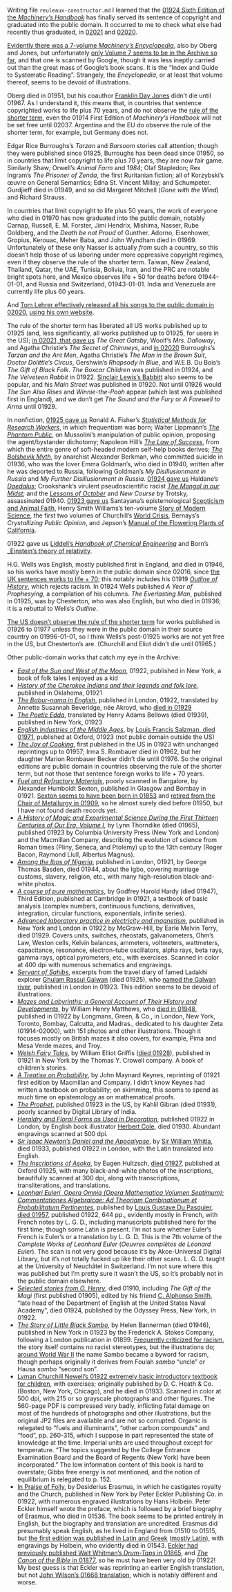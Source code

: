 Writing file `reuleaux-constructor.md` I learned that the [01924 Sixth
Edition of the _Machinery’s Handbook_][0] has finally served its
sentence of copyright and graduated into the public domain.  It
occurred to me to check what else had recently thus graduated, in
[02021][1] and [02020][2].

[0]: https://archive.org/details/machineryshandbo00indu
[1]: https://en.wikipedia.org/wiki/2021_in_public_domain
[2]: https://en.wikipedia.org/wiki/2020_in_public_domain

[Evidently there was a 7-volume _Machinery’s Encyclopedia_][71], also
by Oberg and Jones, but unfortunately [only Volume 7 seems to be in
the Archive so far][72], and that one is scanned by Google, though it
was less ineptly carried out than the great mass of Google’s book
scans.  It is the “Index and Guide to Systematic Reading”.  Strangely,
the _Encyclopedia_, or at least that volume thereof, seems to be
devoid of illustrations.

[71]: https://en.wikipedia.org/wiki/Machinery's_Handbook
[72]: https://archive.org/details/machinerysencyc00jonegoog

Oberg died in 01951, but his coauthor [Franklin Day Jones][73] didn’t
die until 01967.  As I understand it, this means that, in countries
that sentence copyrighted works to life plus 70 years, and do not
observe the [rule of the shorter term][74], even the 01914 First
Edition of _Machinery’s Handbook_ will not be set free until 02037.
Argentina and the EU do observe the rule of the shorter term, for
example, but Germany does not.

[73]: https://en.wikipedia.org/wiki/Franklin_D._Jones
[74]: https://en.wikipedia.org/wiki/Rule_of_the_shorter_term

Edgar Rice Burroughs’s _Tarzan_ and _Barsoom_ stories call attention;
though they were published since 01925, Burroughs has been dead since
01950, so in countries that limit copyright to life plus 70 years,
they are now fair game.  Similarly Shaw; Orwell’s _Animal Farm_ and
_1984_; Olaf Stapledon; Rex Ingram’s _The Prisoner of Zenda_, the
first Ruritanian fiction; all of Korzybski’s œuvre on General
Semantics; Edna St. Vincent Millay; and Schumpeter.  Gurdjieff died in
01949, and so did Margaret Mitchell (_Gone with the Wind_) and Richard
Strauss.

In countries that limit copyright to life plus 50 years, the work of
everyone who died in 01970 has now graduated into the public domain,
notably Carnap, Russell, E. M. Forster, Jimi Hendrix, Mishima, Nasser,
Rube Goldberg, and the _Death be not Proud_ of Gunther.  Adorno,
Eisenhower, Gropius, Kerouac, Meher Baba, and John Wyndham died in
01969.  Unfortunately of these only Nasser is actually *from* such a
country, so this doesn’t help those of us laboring under more
oppressive copyright regimes, even if they observe the rule of the
shorter term.  Taiwan, New Zealand, Thailand, Qatar, the UAE, Tunisia,
Bolivia, Iran, and the PRC are notable bright spots here, and Mexico
observes life + 50 for deaths before 01944-01-01, and Russia and
Switzerland, 01943-01-01.  India and Venezuela are currently life plus
60 years.

And [Tom Lehrer effectively released all his songs to the public
domain in 02020][3], [using his own website][4].

[3]: https://www.marketplace.org/2020/10/21/satirist-tom-lehrer-put-his-songs-into-public-domain/
[4]: https://tomlehrersongs.com/ "Note: This website will be shut down on December 31, 2024, so if you want to download anything, don’t wait too long."

The rule of the shorter term has liberated all US works published up
to 01925 (and, less significantly, all works published up to 01925,
for users in the US); [in 02021, that gave us][5] _The Great Gatsby_,
Woolf’s _Mrs. Dalloway_, and Agatha Christie’s _The Secret of
Chimneys_, and [in 02020][6] Burroughs’s _Tarzan and the Ant Men_,
Agatha Christie’s _The Man in the Brown Suit_, _Doctor Dolittle’s
Circus_, Gershwin’s _Rhapsody in Blue_, and W.E.B. Du Bois’s _The Gift
of Black Folk_.  _The Boxcar Children_ was published in 01924, and
_The Velveteen Rabbit_ in 01922.  [Sinclair Lewis’s Babbitt][7] also
seems to be popular, and his _Main Street_ was published in 01920.
Not until 01926 would _The Sun Also Rises_ and _Winnie-the-Pooh_
appear (which last was published first in England), and we don’t get
_The Sound and the Fury_ or _A Farewell to Arms_ until 01929.

[5]: https://web.law.duke.edu/cspd/publicdomainday/2021/
[6]: https://web.law.duke.edu/cspd/publicdomainday/2020/
[7]: https://archive.org/details/babbittlew00lewi

In nonfiction, [01925 gave us][8] Ronald A. Fisher’s [_Statistical
Methods for Research Workers_][9], in which frequentism was born;
Walter Lippmann’s [_The Phantom Public_][10], on Mussolini’s
manipulation of public opinion, proposing the agent/bystander
dichotomy; Napoleon Hill’s [_The Law of Success_][12], from which the
entire genre of soft-headed modern self-help books derives; [_The
Bolshevik Myth_][13], by anarchist Alexander Berkman, who committed
suicide in 01936, who was the lover Emma Goldman’s, who died in 01940,
written after he was deported to Russia, following Goldman’s _My
Disillusionment in Russia_ and _My Further Disillusionment in Russia_.
[01924 gave us][14] Haldane’s [_Daedalus_][15]; Crookshank’s virulent
pseudoscientific racist [_The Mongol in our Midst_][16]; and the
[_Lessons of October_][17] and _New Course_ by Trotsky, assassinated
01940.  [01923 gave us][21] Santayana’s epistemological [Scepticism
and Animal Faith][22], Henry Smith Williams’s ten-volume [Story of
Modern Science][24], the first two volumes of Churchill’s [World
Crisis][25], Bernays’s _Crystallizing Public Opinion_, and Jepson’s
[Manual of the Flowering Plants of California][23].

[8]: https://en.wikipedia.org/wiki/Category:1925_non-fiction_books
[9]: https://en.wikipedia.org/wiki/Statistical_Methods_for_Research_Workers
[10]: https://en.wikipedia.org/wiki/The_Phantom_Public
[11]: https://archive.org/details/HandbookOfChemicalEngineeringI
[12]: https://en.wikipedia.org/wiki/The_Law_of_Success
[13]: https://en.wikipedia.org/wiki/The_Bolshevik_Myth
[14]: https://en.wikipedia.org/wiki/Category:1924_non-fiction_books
[15]: https://en.wikipedia.org/wiki/Daedalus;_or,_Science_and_the_Future
[16]: https://en.wikipedia.org/wiki/The_Mongol_in_Our_Midst
[17]: https://en.wikipedia.org/wiki/Lessons_of_October
[21]: https://en.wikipedia.org/wiki/Category:1923_non-fiction_books
[22]: https://en.wikipedia.org/wiki/Scepticism_and_Animal_Faith
[23]: https://en.wikipedia.org/wiki/The_Jepson_Manual
[24]: https://en.wikipedia.org/wiki/The_Story_of_Modern_Science
[25]: https://en.wikipedia.org/wiki/The_World_Crisis

01922 gave us [Liddell’s _Handbook of Chemical Engineering_][11] and
Born’s [_Einstein’s theory of relativity][26].

[26]: https://archive.org/details/einsteinstheoryo00born

H.G. Wells was English, mostly published first in England, and died in
01946, so his works have mostly been in the public domain since 02016,
since [the UK sentences works to life + 70][18]; this notably includes
his 01919 [_Outline of History_][19], which rejects racism.  In 01924
Wells published _A Year of Prophesying_, a compilation of his
columns. _The Everlasting Man_, published in 01925, was by Chesterton,
who was also English, but who died in 01936; it is a rebuttal to
Wells’s _Outline_.

[The US doesn’t observe the rule of the shorter term][20] for works
published in 01926 to 01977 unless they were in the public domain in
their source country on 01996-01-01, so I think Wells’s post-01925
works are not yet free in the US, but Chesterton’s are.  (Churchill
and Eliot didn't die until 01965.)  

[18]: https://en.wikipedia.org/wiki/List_of_countries'_copyright_lengths
[19]: https://en.wikipedia.org/wiki/The_Outline_of_History
[20]: https://guides.library.cornell.edu/copyright/publicdomain

Other public-domain works that catch my eye in the Archive:

* [_East of the Sun and West of the Moon_][27], 01922, published in
  New York, a book of folk tales I enjoyed as a kid
* [_History of the Cherokee Indians and their legends and folk
  lore_][28], published in Oklahoma, 01921
* [_The Babur-nama in English_][29], published in London, 01922,
  translated by Annette Susannah Beveridge, née Akroyd, who [died in
  01929][30]
* [_The Poetic Edda_][31], translated by Henry Adams Bellows (died
  01939), published in New York, 01923
* [_English Industries of the Middle Ages_][32], by [Louis Francis
  Salzman, died 01971][33], published at Oxford, 01923 (not public
  domain outside the US)
* [_The Joy of Cooking_][34], first published in the US in 01923 with
  unchanged reprintings up to 01957; Irma S. Rombauer died in 01962,
  but her daughter Marion Rombauer Becker didn’t die until 01976.  So
  the original editions are public domain in countries observing the
  rule of the shorter term, but not those that sentence foreign works
  to life + 70 years.
* [_Fuel and Refractory Materials_][35], poorly scanned in Bangalore,
  by Alexander Humboldt Sexton, published in Glasgow and Bombay in
  01921.  [Sexton seems to have been born in 01853][36] and [retired
  from the Chair of Metallurgy in 01909][37], so he almost surely died
  before 01950, but I have not found death records yet.
* [_A History of Magic and Experimental Science During the First
  Thirteen Centuries of Our Era, Volume I_][38], by Lynn Thorndike
  (died 01965), published 01923 by Columbia University Press (New York
  and London) and the Macmillan Company, describing the evolution of
  science from Roman times (Pliny, Seneca, and Ptolemy) up to the 13th
  century (Roger Bacon, Raymond Llull, Albertus Magnus).
* [_Among the Ibos of Nigeria_][39], published in London, 01921, by
  George Thomas Basden, died 01944, about the Igbo, covering marriage
  customs, slavery, religion, etc., with many high-resolution
  black-and-white photos.
* [_A course of pure mathematics_][40], by Godfrey Harold Hardy (died
  01947), Third Edition, published at Cambridge in 01921, a textbook
  of basic analysis (complex numbers, continuous functions,
  derivatives, integration, circular functions, exponentials, infinite
  series).
* [_Advanced laboratory practice in electricity and magnetism_][41],
  published in New York and London in 01922 by McGraw-Hill, by Earle
  Melvin Terry, died 01929.  Covers units, switches, rheostats,
  galvanometers, Ohm’s Law, Weston cells, Kelvin balances, ammeters,
  voltmeters, wattmeters, capacitance, resonance, electron-tube
  oscillators, alpha rays, beta rays, gamma rays, optical pyrometers,
  etc., with exercises.  Scanned in color at 400 dpi with numerous
  schematics and engravings.
* [_Servant of Sahibs_][42], excerpts from the travel diary of famed
  Ladakhi explorer [Ghulam Rassul Galwan][43] (died 01925), who [named
  the Galwan river][44], published in London in 01923.  This edition
  seems to be devoid of illustrations.
* [_Mazes and Labyrinths: a General Account of Their History and
  Developments_][45], by William Henry Matthews, who [died in
  01948][46], published in 01922 by Longmans, Green, & Co., in London,
  New York, Toronto, Bombay, Calcutta, and Madras., dedicated to his
  daughter Zeta (01914-02000), with 151 photos and other
  illustrations.  Though it focuses mostly on British mazes it also
  covers, for example, Pima and Mesa Verde mazes, and Troy.
* [_Welsh Fairy Tales_][47], by William Elliot Griffis ([died
  01928][48]), published in 01921 in New York by the Thomas Y. Crowell
  company.  A book of children’s stories.
* [_A Treatise on Probability_][49], by John Maynard Keynes,
  reprinting of 01921 first edition by Macmillan and Company.  I
  didn’t know Keynes had written a textbook on probability; on
  skimming, this seems to spend as much time on epistemology as on
  mathematical proofs.
* [_The Prophet_][50], published 01923 in the US, by Kahlil Gibran
  (died 01931), poorly scanned by Digital Library of India.
* [_Heraldry and Floral Forms as Used in Decoration_][51], published
  01922 in London, by English book illustrator [Herbert Cole][52],
  died 01930.  Abundant engravings scanned at 500 dpi.
* [_Sir Isaac Newton’s Daniel and the Apocalypse_][54], by [Sir
  William Whitla][53], died 01933, published 01922 in London, with the
  Latin translated into English.
* [_The Inscriptions of Asoka_][55], by Eugen Hultzsch, [died
  01927][56], published at Oxford 01925, with many black-and-white
  photos of the inscriptions, beautifully scanned at 300 dpi, along
  with transcriptions, transliterations, and translations.
* [_Leonhari Euleri, Opera Omnia (Opera Mathematica Volumen Septimum):
  Commentationes Algebraicae: Ad Theoriam Combinationum et
  Probabilitatum Pertinentes_][57], published by [Louis Gustave Du
  Pasquier, died 01957][58], published 01922, 644 pp., evidently
  mostly in French, with French notes by L. G. D., including
  manuscripts published here for the first time; though some Latin is
  present.  I’m not sure whether Euler’s French is Euler’s or a
  translation by L. G. D.  This is the 7th volume of the _Complete
  Works of Leonhard Euler_ (_Oeuvres complètes de Léonard Euler_).
  The scan is not very good because it’s by Akce-Universal Digital
  Library, but it’s not totally fucked up like their other scans.
  L. G. D. taught at the University of Neuchâtel in Switzerland.  I’m
  not sure where this was published but I’m pretty sure it wasn’t the
  US, so it’s probably not in the public domain elsewhere.
* [_Selected stories from O. Henry_][59], died 01910, including _The
  Gift of the Magi_ (first published 01905), edited by his friend
  [C. Alphonso Smith][60], “late head of the Department of English at
  the United States Naval Academy”, died 01924, published by the
  Odyssey Press, New York, in 01922.
* [_The Story of Little Black Sambo_][61], by Helen Bannerman (died
  01946), published in New York in 01923 by the Frederick A. Stokes
  Company, following a London publication in 01899.  [Frequently
  criticized for racism][62], the story itself contains no racist
  stereotypes, but the illustrations do; [around World War II][63] the
  name Sambo became a byword for racism, though perhaps originally it
  derives from Foulah *sambo* “uncle” or Hausa *sambo* “second son”.
* [Lyman Churchill Newell’s 01922 extremely basic introductory
  textbook for children][64], with exercises; originally published by
  D. C. Heath & Co. (Boston, New York, Chicago), and he died in 01933.
  Scanned in color at 500 dpi, with 215 or so grayscale photographs
  and other figures.  The 560-page PDF is compressed very badly,
  inflicting fatal damage on most of the hundreds of photographs and
  other illustrations, but the original JP2 files are available and
  are not so corrupted.  Organic is relegated to “fuels and
  illuminants”, “other carbon compounds” and “food”, pp. 260-315,
  which I suppose in part represented the state of knowledge at the
  time.  Imperial units are used throughout except for temperature.
  “The topics suggested by the College Entrance Examination Board and
  the Board of Regents (New York) have been incorporated.”  The low
  information content of this book is hard to overstate; Gibbs free
  energy is not mentioned, and the notion of equilibrium is relegated
  to p. 152.
* [In Praise of Folly][65], by Desiderius Erasmus, in which he
  castigates royalty and the Church, published in New York by Peter
  Eckler Publishing Co. in 01922, with numerous engraved illustrations
  by Hans Holbein.  Peter Eckler himself wrote the preface, which is
  followed by a brief biography of Erasmus, who died in 01536.  The
  book seems to be printed entirely in English, but the biography and
  translation are uncredited.  Erasmus did presumably speak English,
  as he lived in England from 01510 to 01515, but [the first edition
  was published in Latin and Greek][66] ([mostly Latin][69]), with
  engravings by Holbein, who evidently died in 01543.  [Eckler had
  previously published Walt Whitman’s _Drum-Taps_ in 01865][67], and
  [_The Canon of the Bible_ in 01877][68], so he must have been very
  old by 01922!  My best guess is that Eckler was reprinting an
  earlier English translation, but not [John Wilson’s 01668
  translation][70], which is notably different and worse.

[70]: https://en.wikisource.org/wiki/The_Praise_of_Folly/The_Praise_of_Folly
[69]: https://la.wikisource.org/wiki/Moriae_encomium
[68]: https://www.gutenberg.org/ebooks/30132
[67]: https://en.wikipedia.org/wiki/When_Lilacs_Last_in_the_Dooryard_Bloom'd#Publication_history
[66]: https://en.wikipedia.org/wiki/In_Praise_of_Folly#/media/File:HolbeinErasmusFollymarginalia.jpg
[65]: https://archive.org/details/erasmusinpraiseo00erasiala
[64]: https://archive.org/details/practicalchemist00newe
[63]: https://www.etymonline.com/word/sambo#etymonline_v_22666
[62]: https://en.wikipedia.org/wiki/The_Story_of_Little_Black_Sambo
[61]: https://archive.org/details/storyoflittleblabanner
[60]: https://en.wikipedia.org/wiki/C._Alphonso_Smith
[59]: https://archive.org/details/selectedstoriesf00henr
[58]: https://en.wikipedia.org/wiki/L._Gustave_du_Pasquier
[57]: https://archive.org/details/LeonhariEuleriCommentationsAlgebraicae
[56]: https://en.wikipedia.org/wiki/E._Hultzsch 
[55]: https://archive.org/details/InscriptionsOfAsoka.NewEditionByE.Hultzsch
[54]: https://archive.org/details/danielandtheapoc00newtuoft
[53]: https://en.wikipedia.org/wiki/William_Whitla 
[52]: https://en.wikipedia.org/wiki/Herbert_Cole
[51]: https://archive.org/details/heraldryfloralfo00colerich
[50]: https://archive.org/details/in.ernet.dli.2015.536146
[49]: https://archive.org/download/ATreatiseOnProbability
[48]: https://en.wikipedia.org/wiki/William_Elliot_Griffis
[47]: https://archive.org/details/griwels
[46]: https://www.labyrinthos.net/C23%20WH%20Matthews.pdf "My father, W.H. Matthews, by Zeta Eastes, Caerdroia 23 (1990), pp. 6-8"
[45]: https://archive.org/details/mazeslabyrinthsg1922matt
[44]: https://theprint.in/opinion/ghulam-rassul-galwan-the-man-who-named-the-galwan-river-the-site-of-india-china-stand-off/432533/
[43]: https://en.wikipedia.org/wiki/Rasool_Galwan
[42]: https://archive.org/details/in.ernet.dli.2015.173801
[41]: https://archive.org/details/advancedlaborato00terruoft
[40]: https://archive.org/details/coursepuremath00hardrich
[39]: https://archive.org/details/amongibosofniger00basd
[27]: https://archive.org/details/eastofsunwestofm00asbj
[28]: https://archive.org/details/historyofcheroke00lcstar
[29]: https://archive.org/details/baburnamainengli01babuuoft
[30]: https://en.wikipedia.org/wiki/Annette_Beveridge
[31]: https://archive.org/details/poeticedda00belluoft
[32]: https://archive.org/details/EnglishIndustriesOfTheMiddleAges
[33]: https://en.wikipedia.org/wiki/Louis_Francis_Salzman
[34]: https://archive.org/details/in.ernet.dli.2015.126676
[35]: https://archive.org/details/FuelAndRefractoryMaterials
[36]: http://onlinebooks.library.upenn.edu/webbin/book/lookupname?key=Sexton%2C%20A.%20Humboldt%20%28Alexander%20Humboldt%29%2C%201853-
[37]: http://www.glasgowwestaddress.co.uk/1909_Glasgow_Men/Sexton_A_Humboldt.htm
[38]: https://archive.org/details/historyofmagicex00thor